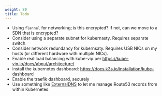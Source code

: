 ```yaml
---
weight: 80
title: Todo
---
```


* Using `flannel` for networking; is this encrypted? If not, can we move to a SDN that is encrypted?
* Consider using a separate subnet for kubernasty. Requires separate switch.
* Consider network redundancy for kubernsaty. Requires USB NICs on my hosts (or different hardware with multiple NICs).
* Enable real load balancing with kube-vip per <https://kube-vip.io/docs/about/architecture/>
* Install the kubernetes dashboard: <https://docs.k3s.io/installation/kube-dashboard>
* Enable the traefik dashboard, securely
* Use something like [ExternalDNS](https://github.com/kubernetes-sigs/external-dns) to let me manage Route53 records from within Kubernetes
